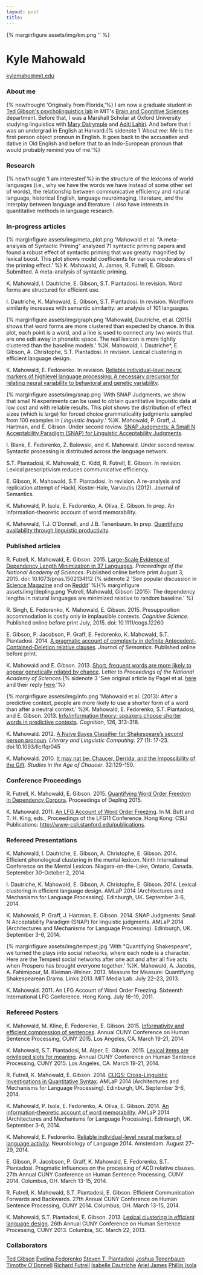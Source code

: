 ```yaml
---
layout: post
title: 
---
```



{% marginfigure assets/img/km.png '' %}

<h1 class="content-listing-header sans">Kyle Mahowald</h1>
<a href="mailto:kylemaho@mit.edu"> kylemaho@mit.edu  </a> 
<!--  
 <a href="http://www.twitter.edu/kmahowald"><span class="icon-twitter"></span></a> [@kmahowald]("http://www.twitter.edu/kmahowald")
 -->

### About me

{% newthought 'Originally from Florida,'%} I am now a graduate student in [Ted Gibson's psycholinguistics lab](http://tedlab.mit.edu/) in MIT's [Brain and Cognitive Sciences](http://bcs.mit.edu/) department. Before that, I was a Marshall Scholar at Oxford University studying linguistics with [Mary Dalrymple](http://users.ox.ac.uk/~cpgl0015/) and [Aditi Lahiri](http://www.ling-phil.ox.ac.uk/lahiri). And before that I was an undergrad in English at Harvard.{% sidenote 1 'About *me*: *Me* is the first person object pronoun in English. It goes back to the accusative and dative in Old English and before that to an Indo-European pronoun that would probably remind you of me.'%}

### Research

{% newthought 'I am interested'%} in the structure of the lexicons of world languages (i.e., why we have the words we have instead of some other set of words), the relationship between communicative efficiency and natural language, historical English, language neuroimaging, literature, and the interplay between language and literature. I also have interests in quantitative methods in language research.

### In-progress articles

{% marginfigure assets/img/meta_plot.png 'Mahowald et al. "A meta-analysis of Syntactic Priming" analyzed 71 syntactic priming papers and found a robust effect of syntactic priming that was greatly magnified by lexical boost. This plot shows model coefficients for various moderators of the priming effect.' %} K. Mahowald, A. James, R. Futrell, E. Gibson. Submitted. A meta-analysis of syntactic priming. 

K. Mahowald, I. Dautriche, E. Gibson, S.T. Piantadosi. In revision. Word forms are structured for efficient use. 

I. Dautriche, K. Mahowald, E. Gibson, S.T. Piantadosi. In revision. Wordform similarity increases with semantic similarity: an analysis of 101 languages.

{% marginfigure assets/img/graph.png 'Mahowald, Dautriche, et al. (2015) shows that word forms are more clustered than expected by chance. In this plot, each point is a word, and a line is used to connect any two words that are one edit away in phonetic space. The real lexicon is more tightly clustered than the baseline models.' %}K. Mahowald, I. Dautriche*, E. Gibson, A. Christophe, S.T. Piantadosi. In revision. Lexical clustering in efficient language design.

K. Mahowald, E. Fedorenko. In revision. [Reliable individual-level neural markers of highlevel language processing: A necessary precursor for relating neural variability to behavioral and genetic variability](assets/pdf/bigmri_neurobio_2014.pdf).

{% marginfigure assets/img/snap.png 'With SNAP Judgments, we show that small N experiments can be used to obtain quantitative linguistic data at low cost and with reliable results. This plot shows the distribution of effect sizes (which is large) for forced choice grammaticality judgments sampled from 100 examples in *Linguistic Inquiry*.' %}K. Mahowald, P. Graff, J. Hartman, and E. Gibson. Under second review. [SNAP Judgments: A Small N Acceptability Paradigm (SNAP) for Linguistic Acceptability Judgments](assets/pdf/SNAP.pdf). 

I. Blank, E. Fedorenko, Z. Balewski, and K. Mahowald. Under second review. Syntactic processing is distributed across the language network. 

S.T. Piantadosi, K. Mahowald, C. Kidd, R. Futrell, E. Gibson. In revision. Lexical prescriptivism reduces communicative efficiency. 

E. Gibson, K. Mahowald, S.T. Piantadosi. In revision. A re-analysis and replication attempt of Hackl, Koster-Hale, Varvoutis (2012). Journal of Semantics. 

K. Mahowald, P. Isola, E. Fedorenko, A. Oliva, E. Gibson. In prep. An information-theoretic account of word memorability.

K. Mahowald, T.J. O’Donnell, and J.B. Tenenbaum. In prep. [Quantifying availability through linguistic productivity](assets/pdf/hangman_8_3_14.pdf).


### Published articles

R. Futrell, K. Mahowald, E. Gibson. 2015. [Large-Scale Evidence of Dependency Length Minimization in 37 Languages](assets/pdf/dep.pdf). *Proceedings of the National Academy of Sciences*. Published online before print August 3, 2015. doi: 10.1073/pnas.1502134112 {% sidenote 2 'See popular discussion in [Science Magazine](http://news.sciencemag.org/social-sciences/2015/08/all-languages-have-evolved-have-common) and on [Reddit](https://www.reddit.com/r/science/comments/3g0vpk/mit_claims_to_have_found_a_language_universal/)' %}{% marginfigure assets/img/depling.png 'Futrell, Mahowald, Gibson (2015): The dependency lengths in natural languages are minimized relative to random baseline.' %}

R. Singh, E. Fedorenko, K. Mahowald, E. Gibson. 2015. Presupposition accommodation is costly only in implausible contexts. *Cognitive Science*. Published online before print July, 2015. doi: 10.1111/cogs.12260

E. Gibson, P. Jacobson, P. Graff, E. Fedorenko, K. Mahowald, S.T. Piantadosi. 2014. [A pragmatic account of complexity in definite Antecedent-Contained-Deletion relative clauses](assets/pdf/gibsonetal_jsemantics.pdf). *Journal of Semantics*. Published online before print.

K. Mahowald and E. Gibson. 2013. [Short, frequent words are more likely to appear genetically related by chance](assets/pdf/mahowald_pnas.pdf). Letter to *Proceedings of the National Academy of Sciences*.{% sidenote 3 'See original article by Pagel et al. [here](http://www.pnas.org/content/110/21/8471.abstract) and their reply [here](assets/img/pagel_reply.pdf).'%}

{% marginfigure assets/img/info.png 'Mahowald et al. (2013): After a predictive context, people are more likely to use a shorter form of a word than after a neutral context.' %}K. Mahowald, E. Fedorenko, S.T. Piantadosi, and E. Gibson. 2013. [Info/information theory: speakers choose shorter words in predictive contexts](assets/pdf/mahowald_info.pdf). *Cognition*, 126, 313-318.

K. Mahowald. 2012. [A Naive Bayes Classifier for Shakespeare’s second person pronoun](assets/pdf/mahowald_naive_bayes_shax.pdf). *Literary and Linguistic Computing*. 27 (1): 17-23. doi:10.1093/llc/fqr045

K. Mahowald. 2010. [It may nat be: Chaucer, Derrida, and the Impossibility of the Gift](assets/pdf/chaucer.pdf). *Studies in the Age of Chaucer*. 32:129-150.


### Conference Proceedings

R. Futrell, K. Mahowald, E. Gibson. 2015. [Quantifying Word Order Freedom in Dependency Corpora](assets/pdf/depling-conf.pdf). Proceedings of Depling 2015.

K. Mahowald. 2011. [An LFG Account of Word Order Freezing](assets/pdf/lfg11mahowald.pdf). In M. Butt and T. H. King, eds., Proceedings of the LFG11 Conference. Hong Kong: CSLI Publications: http://www-csli.stanford.edu/publications.

### Refereed Presentations

K. Mahowald, I. Dautriche, E. Gibson, A. Christophe, E. Gibson. 2014. Efficient phonological clustering in the mental lexicon. Ninth International Conference on the Mental Lexicon. Niagara-on-the-Lake, Ontario, Canada. September 30-October 2, 2014.

I. Dautriche, K. Mahowald, E. Gibson, A. Christophe, E. Gibson. 2014. Lexical clustering in efficient language design. AMLaP 2014 (Architectures and Mechanisms for Language Processing). Edinburgh, UK. September 3-6, 2014.

K. Mahowald, P. Graff, J. Hartman, E. Gibson. 2014. SNAP Judgments: Small N Acceptability Paradigm (SNAP) for linguistic judgments. AMLaP 2014 (Architectures and Mechanisms for Language Processing). Edinburgh, UK. September 3-6, 2014.

{% marginfigure assets/img/tempest.jpg 'With "Quantifying Shakespeare", we turned the plays into social networks, where each node is a character. Here are the Tempest social networks after one act and after all five acts when Prospero has brought everyone together.' %}K. Mahowald, A. Jacobs, A. Fahimipour, M. Kleiman-Weiner. 2013. Measure for Measure: Quantifying Shakespearean Drama. Links 2013. MIT Media Lab. July 22–23, 2013.

K. Mahowald. 2011. An LFG Account of Word Order Freezing. Sixteenth International LFG Conference. Hong Kong. July 16–19, 2011.

### Refereed Posters

K. Mahowald, M. Kline, E. Fedorenko, E. Gibson. 2015. [Informativity and efficient compression of sentences](assets/pdf/mahowald_inform_poster_CUNY2015). Annual CUNY Conference on Human Sentence Processing, CUNY 2015. Los Angeles, CA. March 19-21, 2014.

K. Mahowald, S.T. Piantadosi, M. Alper, E. Gibson. 2015. [Lexical items are privileged slots for meaning](assets/pdf/word_learning_poster_CUNY2015). Annual CUNY Conference on Human Sentence Processing, CUNY 2015. Los Angeles, CA. March 19-21, 2014.

R. Futrell, K. Mahowald, E. Gibson. 2014. [CLIQS: Cross-Linguistic Investigations in Quantitative Syntax](assets/pdf/cliqs.pdf). AMLaP 2014 (Architectures and Mechanisms for Language Processing). Edinburgh, UK. September 3-6, 2014.

K. Mahowald, P. Isola, E. Fedorenko, A. Oliva, E. Gibson. 2014. [An information-theoretic account of word memorability](assets/pdf/memory_amlap14.pdf). AMLaP 2014 (Architectures and Mechanisms for Language Processing). Edinburgh, UK. September 3-6, 2014.

K. Mahowald, E. Fedorenko. [Reliable individual-level neural markers of language activity](assets/pdf/bigmri_neurobio_2014.pdf). Neurobiology of Language 2014. Amsterdam. August 27-29, 2014.

E. Gibson, P. Jacobson, P. Graff, K. Mahowald, E. Fedorenko, S.T. Piantadosi. Pragmatic influences on the processing of ACD relative clauses. 27th Annual CUNY Conference on Human Sentence Processing, CUNY 2014. Columbus, OH. March 13-15, 2014.

R. Futrell, K. Mahowald, S.T. Piantadosi, E. Gibson. Efficient Communication Forwards and Backwards. 27th Annual CUNY Conference on Human Sentence Processing, CUNY 2014. Columbus, OH. March 13-15, 2014.

K. Mahowald, S.T. Piantadosi, E. Gibson. 2013. [Lexical clustering in efficient language design](assets/pdf/lexy_poster1.pdf). 26th Annual CUNY Conference on Human Sentence Processing, CUNY 2013. Columbia, SC. March 22, 2013.


### Collaborators

[Ted Gibson](http://tedlab.mit.edu)
[Evelina Fedorenko](http://web.mit.edu/evelina9/www/)
[Steven T. Piantadosi](http://colala.bcs.rochester.edu)
[Joshua Tenenbaum](http://cocosci.mit.edu/)
[Timothy O'Donnell](http://web.mit.edu/timod/www/)
[Richard Futrell](http://web.mit.edu/futrell/www/)
[Isabelle Dautriche](http://www.lscp.net/persons/dautriche/)
[Ariel James](http://www.psychology.illinois.edu/people/anjames2)
[Phillip Isola](web.mit.edu/phillipi/)


